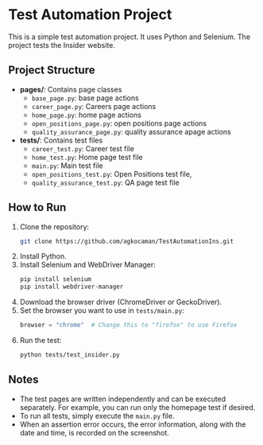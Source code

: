 # Test Automation Project

This is a simple test automation project. It uses Python and Selenium. The project tests the Insider website.

## Project Structure

- **pages/**: Contains page classes
  - `base_page.py`: base page actions
  - `career_page.py`: Careers page actions
  - `home_page.py`: home page actions
  - `open_positions_page.py`: open positions page actions
  - `quality_assurance_page.py`: quality assurance apage actions
- **tests/**: Contains test files
  - `career_test.py`: Career test file
  - `home_test.py`: Home page test file
  - `main.py`: Main test file
  - `open_positions_test.py`: Open Positions test file,
  - `quality_assurance_test.py`: QA page test file

## How to Run

1. Clone the repository:
   ```bash
   git clone https://github.com/agkocaman/TestAutomationIns.git
   ```
2. Install Python.
3. Install Selenium and WebDriver Manager:
   ```bash
   pip install selenium
   pip install webdriver-manager
   ```
4. Download the browser driver (ChromeDriver or GeckoDriver).
5. Set the browser you want to use in `tests/main.py`:
   ```python
   browser = "chrome"  # Change this to "firefox" to use Firefox
   ```
6. Run the test:
   ```bash
   python tests/test_insider.py
   ```

## Notes

- The test pages are written independently and can be executed separately. For example, you can run only the homepage test if desired.
- To run all tests, simply execute the `main.py` file.
- When an assertion error occurs, the error information, along with the date and time, is recorded on the screenshot.

